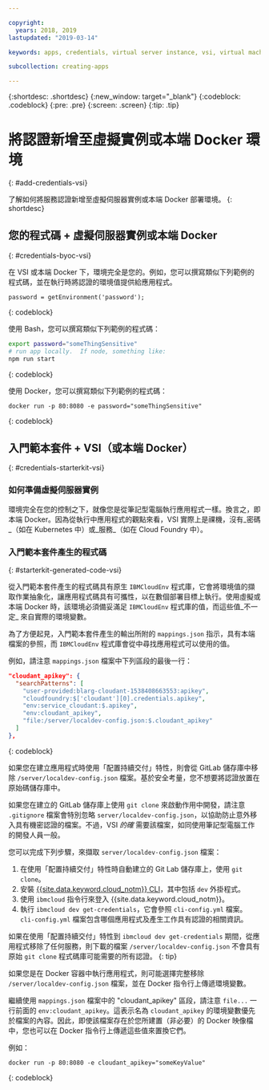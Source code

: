 ```yaml
---

copyright:
  years: 2018, 2019
lastupdated: "2019-03-14"

keywords: apps, credentials, virtual server instance, vsi, virtual machine, vm

subcollection: creating-apps

---
```


{:shortdesc: .shortdesc}
{:new_window: target="_blank"}
{:codeblock: .codeblock}
{:pre: .pre}
{:screen: .screen}
{:tip: .tip}

# 將認證新增至虛擬實例或本端 Docker 環境
{: #add-credentials-vsi}

了解如何將服務認證新增至虛擬伺服器實例或本端 Docker 部署環境。
{: shortdesc}

## 您的程式碼 + 虛擬伺服器實例或本端 Docker
{: #credentials-byoc-vsi}

在 VSI 或本端 Docker 下，環境完全是您的。例如，您可以撰寫類似下列範例的程式碼，並在執行時將認證的環境值提供給應用程式。
```
password = getEnvironment('password');
```
{: codeblock}

使用 Bash，您可以撰寫類似下列範例的程式碼：
```bash
export password="someThingSensitive"
# run app locally.  If node, something like:
npm run start
```
{: codeblock}

使用 Docker，您可以撰寫類似下列範例的程式碼：
```
docker run -p 80:8080 -e password="someThingSensitive"
```
{: codeblock}

## 入門範本套件 + VSI（或本端 Docker）
{: #credentials-starterkit-vsi}

### 如何準備虛擬伺服器實例

環境完全在您的控制之下，就像您是從筆記型電腦執行應用程式一樣。換言之，即本端 Docker。因為從執行中應用程式的觀點來看，VSI 實際上是祼機，沒有_密碼_（如在 Kubernetes 中）或_服務_（如在 Cloud Foundry 中）。

### 入門範本套件產生的程式碼
{: #starterkit-generated-code-vsi}

從入門範本套件產生的程式碼具有原生 `IBMCloudEnv` 程式庫，它會將環境值的擷取作業抽象化，讓應用程式碼具有可攜性，以在數個部署目標上執行。使用虛擬或本端 Docker 時，該環境必須備妥滿足 `IBMCloudEnv` 程式庫的值，而這些值_不一定_ 來自實際的環境變數。

為了方便起見，入門範本套件產生的輸出所附的 `mappings.json` 指示，具有本端檔案的參照，而 `IBMCloudEnv` 程式庫會從中尋找應用程式可以使用的值。

例如，請注意 `mappings.json` 檔案中下列區段的最後一行：
```json
"cloudant_apikey": {
  "searchPatterns": [
    "user-provided:blarg-cloudant-1538408663553:apikey",
    "cloudfoundry:$['cloudant'][0].credentials.apikey",
    "env:service_cloudant:$.apikey",
    "env:cloudant_apikey",
    "file:/server/localdev-config.json:$.cloudant_apikey"
  ]
},
```
{: codeblock}

如果您在建立應用程式時使用「配置持續交付」特性，則會從 GitLab 儲存庫中移除 `/server/localdev-config.json` 檔案。基於安全考量，您不想要將認證放置在原始碼儲存庫中。

如果您在建立的 GitLab 儲存庫上使用 `git clone` 來啟動作用中開發，請注意 `.gitignore` 檔案會特別忽略 `server/localdev-config.json`，以協助防止意外移入具有機密認證的檔案。不過，VSI _的確_ 需要該檔案，如同使用筆記型電腦工作的開發人員一般。

您可以完成下列步驟，來擷取 `server/localdev-config.json` 檔案：

1. 在使用「配置持續交付」特性時自動建立的 Git Lab 儲存庫上，使用 `git clone`。
2. 安裝 [{{site.data.keyword.cloud_notm}} CLI](/docs/cli?topic=cloud-cli-ibmcloud-cli)，其中包括 `dev` 外掛程式。
3. 使用 `ibmcloud` 指令行來登入 {{site.data.keyword.cloud_notm}}。
4. 執行 `ibmcloud dev get-credentials`，它會參照 `cli-config.yml` 檔案。`cli-config.yml` 檔案包含哪個應用程式及產生工作具有認證的相關資訊。

如果在使用「配置持續交付」特性到 `ibmcloud dev get-credentials` 期間，從應用程式移除了任何服務，則下載的檔案 `/server/localdev-config.json` 不會具有原始 `git clone` 程式碼庫可能需要的所有認證。
{: tip}

如果您是在 Docker 容器中執行應用程式，則可能選擇完整移除 `/server/localdev-config.json` 檔案，並在 Docker 指令行上傳遞環境變數。

繼續使用 `mappings.json` 檔案中的 "cloudant_apikey" 區段，請注意 `file...` 一行前面的 `env:cloudant_apikey`。這表示名為 `cloudant_apikey` 的環境變數優先於檔案的內容。因此，即使該檔案存在於您所建置（非必要）的 Docker 映像檔中，您也可以在 Docker 指令行上傳遞這些值來置換它們。

例如：
```
docker run -p 80:8080 -e cloudant_apikey="someKeyValue"
```
{: codeblock}
